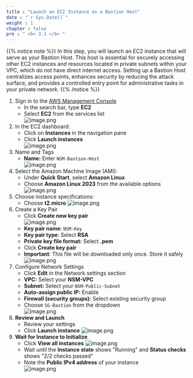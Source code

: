 ```yaml
---
title : "Launch an EC2 Instance as a Bastion Host"
date : "`r Sys.Date()`"
weight : 1
chapter : false
pre : " <b> 3.1 </b> "
---
```


{{% notice note %}}
In this step, you will launch an EC2 instance that will serve as your Bastion Host. This host is essential for securely accessing other EC2 instances and resources located in private subnets within your VPC, which do not have direct internet access. Setting up a Bastion Host centralizes access points, enhances security by reducing the attack surface, and provides a controlled entry point for administrative tasks in your private network.
{{% /notice %}}

1. Sign in to the [AWS Management Console](https://aws.amazon.com/console/)
    - In the search bar, type **EC2**
    - Select **EC2** from the services list    
    ![image.png](/images/3/3.1/image.png)    
2. In the EC2 dashboard:
    - Click on **Instances** in the navigation pane
    - Click **Launch instances**    
    ![image.png](/images/3/3.1/image%201.png)    
3. Name and Tags
    - **Name:** Enter `NSM-Bastion-Host`    
    ![image.png](/images/3/3.1/image%202.png)    
4. Select the Amazon Machine Image (AMI):
    - Under **Quick Start**, select **Amazon Linux**
    - Choose **Amazon Linux 2023** from the available options    
    ![image.png](/images/3/3.1/image%203.png)    
5. Choose instance specifications:
    - Choose **t2.micro**
    ![image.png](/images/3/3.1/image%204.png)    
6. Create a Key Pair
    - Click **Create new key pair**        
        ![image.png](/images/3/3.1/image%205.png)        
    - **Key pair name**: `NSM-Key`
    - **Key pair type**: Select **RSA**
    - **Private key file format:** Select **.pem**
    - Click **Create key pair**
    - **Important**: This file will be downloaded only once. Store it safely    
    ![image.png](/images/3/3.1/image%206.png)    
7. Configure Network Settings
    - Click **Edit** in the Network settings section
    - **VPC:** Select your **NSM-VPC**
    - **Subnet:** Select your `NSM-Public-Subnet`
    - **Auto-assign public IP:** Enable
    - **Firewall (security groups):** Select existing security group
    - Choose `SG-Bastion` from the dropdown    
    ![image.png](/images/3/3.1/image%207.png)    
8. **Review and Launch**
    - Review your settings
    - Click **Launch instance**
    ![image.png](/images/3/3.1/image%208.png)    
9. **Wait for Instance to Initialize**
    - Click **View all instances**
    ![image.png](/images/3/3.1/image%209.png)    
    - Wait until the **Instance state** shows "Running" and **Status checks** shows "2/2 checks passed"
    - Note the **Public IPv4 address** of your instance    
    ![image.png](/images/3/3.1/image%2010.png)